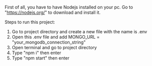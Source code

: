 First of all, you have to have Nodejs installed on your pc. Go to "https://nodejs.org/" to download and install it.

Steps to run this project:
1. Go to project directory and create a new file with the name is .env
2. Open this .env file and add MONGO_URL = "your_mongodb_connection_string"
3. Open terminal and go to project directory
4. Type "npm i" then enter
5. Type "npm start" then enter
